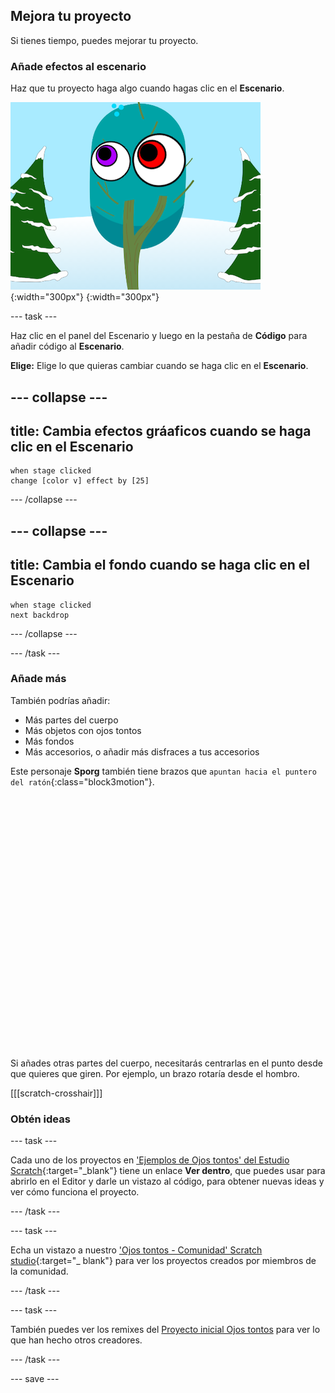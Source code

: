 ## Mejora tu proyecto

Si tienes tiempo, puedes mejorar tu proyecto.

### Añade efectos al escenario

Haz que tu proyecto haga algo cuando hagas clic en el **Escenario**.

![El escenario con efectos gráficos.](images/stage-effects.png){:width="300px"}
{:width="300px"}

--- task ---

Haz clic en el panel del Escenario y luego en la pestaña de **Código** para añadir código al **Escenario**.

**Elige:** Elige lo que quieras cambiar cuando se haga clic en el **Escenario**.

--- collapse ---
---
title: Cambia efectos gráaficos cuando se haga clic en el Escenario
---

```blocks3
when stage clicked
change [color v] effect by [25]
```

--- /collapse ---

--- collapse ---
---
title: Cambia el fondo cuando se haga clic en el Escenario
---

```blocks3
when stage clicked
next backdrop
```

--- /collapse ---

--- /task ---

### Añade más

También podrías añadir:
- Más partes del cuerpo
- Más objetos con ojos tontos
- Más fondos
- Más accesorios, o añadir más disfraces a tus accesorios

Este personaje **Sporg** también tiene brazos que `apuntan hacia el puntero del ratón`{:class="block3motion"}.
<div class="scratch-preview" style="margin-left: 15px;">
  <iframe allowtransparency="true" width="485" height="402" src="" frameborder="0"></iframe>
</div>

Si añades otras partes del cuerpo, necesitarás centrarlas en el punto desde que quieres que giren. Por ejemplo, un brazo rotaría desde el hombro.

[[[scratch-crosshair]]]

### Obtén ideas

--- task ---

Cada uno de los proyectos en ['Ejemplos de Ojos tontos' del Estudio Scratch](https://scratch.mit.edu/studios/29029028){:target="_blank"} tiene un enlace **Ver dentro**, que puedes usar para abrirlo en el Editor y darle un vistazo al código, para obtener nuevas ideas y ver cómo funciona el proyecto.

--- /task ---

--- task ---

Echa un vistazo a nuestro ['Ojos tontos - Comunidad' Scratch studio](https://scratch.mit.edu/studios/29120534){:target="_ blank"} para ver los proyectos creados por miembros de la comunidad.

--- /task ---

--- task ---

También puedes ver los remixes del [Proyecto inicial Ojos tontos](https://scratch.mit.edu/projects/582221984/remixes) para ver lo que han hecho otros creadores.

--- /task ---

--- save ---
